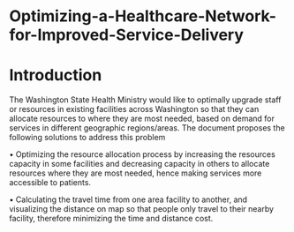 # Optimizing-a-Healthcare-Network-for-Improved-Service-Delivery

# Introduction
The Washington State Health Ministry would like to optimally upgrade staff or resources in existing facilities across Washington so that they can allocate resources to where they are most needed, based on demand for services in different geographic regions/areas. The document proposes the following solutions to address this problem 

•	Optimizing the resource allocation process by increasing the resources capacity in some facilities and decreasing capacity in others to allocate resources where they are most needed, hence making services more accessible to patients.

•	Calculating the travel time from one area facility to another, and visualizing the distance on map so that people only travel to their nearby facility, therefore minimizing the time and distance cost.
